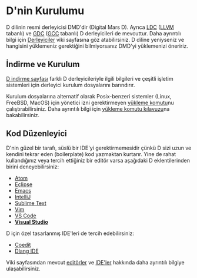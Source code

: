 # D'nin Kurulumu

D dilinin resmi derleyicisi DMD'dir (Digital Mars D). Ayrıca [LDC](https://github.com/ldc-developers/ldc) ([LLVM](http://llvm.org) tabanlı) ve [GDC](https://gdcproject.org) ([GCC](https://gcc.gnu.org/) tabanlı) D derleyicileri de mevcuttur. Daha ayrıntılı bilgi için [Derleyiciler](https://wiki.dlang.org/Compilers) viki sayfasına göz atabilirsiniz. D diline yeniyseniz ve hangisini yüklemeniz gerektiğini bilmiyorsanız DMD'yi yüklemenizi öneririz.

## İndirme ve Kurulum

[D indirme sayfası](https://dlang.org/download.html) farklı D derleyicileriyle ilgili bilgileri ve çeşitli işletim sistemleri için derleyici kurulum dosyalarını barındırır.

Kurulum dosyalarına alternatif olarak Posix-benzeri sistemler (Linux, FreeBSD, MacOS) için yönetici izni gerektirmeyen [yükleme komutu](https://dlang.org/install.sh)nu çalıştırabilirsiniz. Daha ayrıntılı bilgi için [yükleme komutu kılavuzu](https://dlang.org/install.html)na bakabilirsiniz.

## Kod Düzenleyici

D'nin güzel bir tarafı, süslü bir IDE'yi gerektirmemesidir çünkü D sizi uzun ve kendini tekrar eden (boilerplate) kod yazmaktan kurtarır. Yine de rahat kullandığınız veya tercih ettiğiniz bir editör varsa aşağıdaki D eklentilerinden birini deneyebilirsiniz:

- [Atom](https://github.com/Pure-D/atomize-d)
- [Eclipse](http://ddt-ide.github.io)
- [Emacs](https://github.com/Emacs-D-Mode-Maintainers/Emacs-D-Mode)
- [IntelliJ](https://github.com/intellij-dlanguage/intellij-dlanguage)
- [Sublime Text](https://github.com/yazd/DKit)
- [Vim](https://wiki.dlang.org/D_in_Vim)
- [VS Code](https://marketplace.visualstudio.com/items/webfreak.code-d)
- [__Visual Studio__](http://rainers.github.io/visuald/visuald/StartPage.html)

D için özel tasarlanmış IDE'leri de tercih edebilirsiniz:

- [Coedit](https://github.com/BBasile/Coedit)
- [Dlang IDE](https://github.com/buggins/dlangide)

Viki sayfasından mevcut [editörler](https://wiki.dlang.org/Editors) ve [IDE'ler](https://wiki.dlang.org/IDEs) hakkında daha ayrıntılı bilgiye ulaşabilirsiniz.
